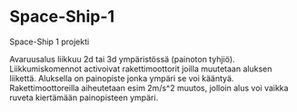 # Space-Ship-1
Space-Ship 1 projekti

Avaruusalus liikkuu 2d tai 3d ympäristössä (painoton tyhjiö). Liikkumiskomennot activoivat rakettimoottorit joilla muutetaan aluksen liikettä. 
Aluksella on painopiste jonka ympäri se voi kääntyä. 
Rakettimoottoreilla aiheutetaan esim 2m/s^2 muutos, jolloin alus voi vaikka ruveta kiertämään painopisteen ympäri.
